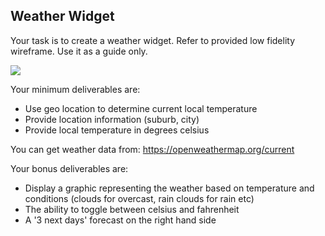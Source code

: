 ## Weather Widget

Your task is to create a weather widget. Refer to provided low fidelity wireframe. Use it as a guide only.

![](http://i.imgur.com/kvuKyVg.jpg)


Your minimum deliverables are:

* Use geo location to determine current local temperature
* Provide location information (suburb, city)
* Provide local temperature in degrees celsius

You can get weather data from: https://openweathermap.org/current

Your bonus deliverables are:

* Display a graphic representing the weather based on temperature and conditions (clouds for overcast, rain clouds for rain etc)
* The ability to toggle between celsius and fahrenheit
* A '3 next days' forecast on the right hand side
